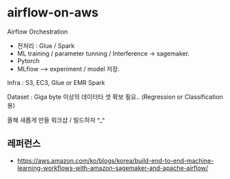 # airflow-on-aws

Airflow Orchestration
  - 전처리 : Glue / Spark
  - ML training / parameter tunning / Interference -> sagemaker.
  - Pytorch
  - MLflow --> experiment / model 저장.

Infra : S3, EC3, Glue or EMR Spark

Dataset : Giga byte 이상의 데이터타 셋 확보 필요.. (Regression or Classification 용)

올해 새롭게 만들 워크샵 / 빌드하자 ^_^



## 레퍼런스 ##

* https://aws.amazon.com/ko/blogs/korea/build-end-to-end-machine-learning-workflows-with-amazon-sagemaker-and-apache-airflow/
